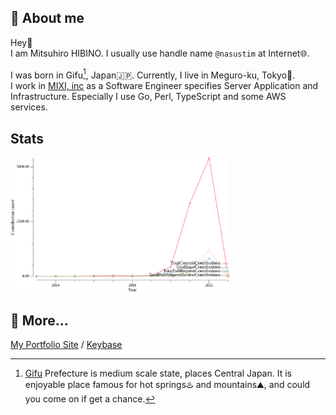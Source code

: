## :ninja: About me

Hey:wave:  
I am Mitsuhiro HIBINO. I usually use handle name `@nasustim` at Internet:globe_with_meridians:.

I was born in Gifu[^1], Japan:jp:. Currently, I live in Meguro-ku, Tokyo:tokyo_tower:.  
I work in [MIXI, inc](https://github.com/mixigroup) as a Software Engineer specifies Server Application and Infrastructure. Especially I use Go, Perl, TypeScript and some AWS services.

## Stats

<img width="350" src="./images/github-stat.svg">

## :link: More...

[My Portfolio Site](https://nasustim.com) / [Keybase](https://keybase.io/nasustim)

[^1]: [Gifu](https://www.pref.gifu.lg.jp/site/english/209.html) Prefecture is medium scale state, places Central Japan. It is enjoyable place famous for hot springs:hotsprings: and mountains:mountain:, and could you come on if get a chance. 
